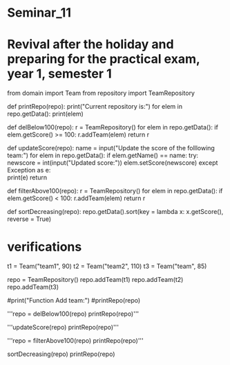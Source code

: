 # Seminar_11
# Revival after the holiday and preparing for the practical exam, year 1, semester 1


from domain import Team
from repository import TeamRepository

def printRepo(repo):
    print("Current repository is:")
    for elem in repo.getData():
        print(elem)

def delBelow100(repo):
    r = TeamRepository()
    for elem in repo.getData():
        if elem.getScore() >= 100:
            r.addTeam(elem)
    return r

def updateScore(repo):
    name = input("Update the score of the folllowing team:")
    for elem in repo.getData():
        if elem.getName() == name:
            try:
                newscore = int(input("Updated score:"))
                elem.setScore(newscore)
            except Exception as e:     
                print(e)
                return

def filterAbove100(repo):
    r = TeamRepository()
    for elem in repo.getData():
        if elem.getScore() < 100:
            r.addTeam(elem)
    return r
    
def sortDecreasing(repo):
    repo.getData().sort(key = lambda x: x.getScore(), reverse = True)

# verifications

t1 = Team("team1", 90)
t2 = Team("team2", 110)
t3 = Team("team", 85)

repo = TeamRepository()
repo.addTeam(t1)
repo.addTeam(t2)
repo.addTeam(t3)

#print("Function Add team:")
#printRepo(repo)

'''repo = delBelow100(repo)
printRepo(repo)'''

'''updateScore(repo)
printRepo(repo)'''

'''repo = filterAbove100(repo)
printRepo(repo)'''

sortDecreasing(repo)
printRepo(repo)

